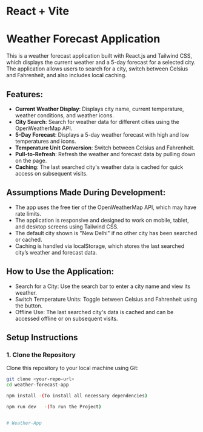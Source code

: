 # React + Vite

# Weather Forecast Application

This is a weather forecast application built with React.js and Tailwind CSS, which displays the current weather and a 5-day forecast for a selected city. The application allows users to search for a city, switch between Celsius and Fahrenheit, and also includes local caching.

## Features:
- **Current Weather Display**: Displays city name, current temperature, weather conditions, and weather icons.
- **City Search**: Search for weather data for different cities using the OpenWeatherMap API.
- **5-Day Forecast**: Displays a 5-day weather forecast with high and low temperatures and icons.
- **Temperature Unit Conversion**: Switch between Celsius and Fahrenheit.
- **Pull-to-Refresh**: Refresh the weather and forecast data by pulling down on the page.
- **Caching**: The last searched city's weather data is cached for quick access on subsequent visits.

## Assumptions Made During Development:
   - The app uses the free tier of the OpenWeatherMap API, which may have rate limits.
   - The application is responsive and designed to work on mobile, tablet, and desktop screens using Tailwind CSS.
   - The default city shown is "New Delhi" if no other city has been searched or cached.
   - Caching is handled via localStorage, which stores the last searched city’s weather and forecast data.

## How to Use the Application:
   - Search for a City: Use the search bar to enter a city name and view its weather. 
   - Switch Temperature Units: Toggle between Celsius and Fahrenheit using the button.
   - Offline Use: The last searched city's data is cached and can be accessed offline or on subsequent visits.

## Setup Instructions

### 1. Clone the Repository
Clone this repository to your local machine using Git:
```bash
git clone <your-repo-url>
cd weather-forecast-app

npm install -(To install all necessary dependencies)

npm run dev   -(To run the Project)


#   W e a t h e r - A p p 
 
 